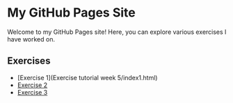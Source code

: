 # My GitHub Pages Site

Welcome to my GitHub Pages site! Here, you can explore various exercises I have worked on.

## Exercises

- [Exercise 1](Exercise tutorial week 5/index1.html)
- [Exercise 2](file:///C:/Users/Akashah/Desktop/index2.html)
- [Exercise 3](hfile:///C:/Users/Akashah/Desktop/index3.html)

